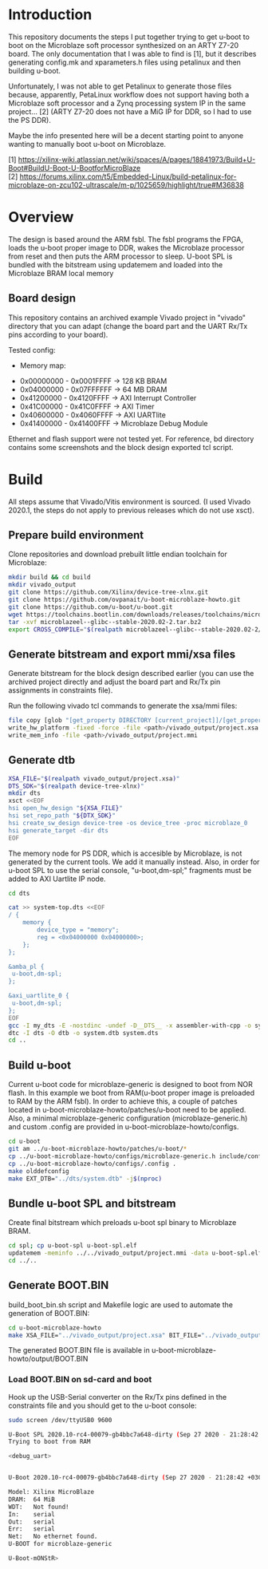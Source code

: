 # Introduction
This repository documents the steps I put together trying to get u-boot to boot on the Microblaze soft processor synthesized on an ARTY Z7-20 board. The only documentation that I was able to find is [1], but it describes generating config.mk and xparameters.h files using petalinux and then building u-boot.  

Unfortunately, I was not able to get Petalinux to generate those files because, apparently, PetaLinux workflow does not support having both a Microblaze soft processor and a Zynq processing system IP in the same project... [2] (ARTY Z7-20 does not have a MiG IP for DDR, so I had to use the PS DDR).  

Maybe the info presented here will be a decent starting point to anyone wanting to manually boot u-boot on Microblaze.

[1] https://xilinx-wiki.atlassian.net/wiki/spaces/A/pages/18841973/Build+U-Boot#BuildU-Boot-U-BootforMicroBlaze  
[2] https://forums.xilinx.com/t5/Embedded-Linux/build-petalinux-for-microblaze-on-zcu102-ultrascale/m-p/1025659/highlight/true#M36838

# Overview
The design is based around the ARM fsbl. The fsbl programs the FPGA, loads the u-boot proper image to DDR, wakes the Microblaze processor from reset and then puts the ARM processor to sleep. U-boot SPL is bundled with the bitstream using updatemem and loaded into the Microblaze BRAM local memory 

## Board design
This repository contains an archived example Vivado project in "vivado" directory that you can adapt (change the board part and the UART Rx/Tx pins according to your board).

Tested config:
- Memory map:
 *   0x00000000 - 0x0001FFFF -> 128 KB BRAM
 *   0x04000000 - 0x07FFFFFF -> 64  MB DRAM
 *   0x41200000 - 0x4120FFFF -> AXI Interrupt Controller
 *   0x41C00000 - 0x41C0FFFF -> AXI Timer
 *   0x40600000 - 0x4060FFFF -> AXI UARTlite
 *   0x41400000 - 0x41400FFF -> Microblaze Debug Module

Ethernet and flash support were not tested yet. For reference, bd directory contains some screenshots and the block design exported tcl script.

# Build

All steps assume that Vivado/Vitis environment is sourced. (I used Vivado 2020.1, the steps do not apply to previous releases which do not use xsct).

## Prepare build environment
Clone repositories and download prebuilt little endian toolchain for Microblaze:

```bash
mkdir build && cd build
mkdir vivado_output
git clone https://github.com/Xilinx/device-tree-xlnx.git
git clone https://github.com/ovpanait/u-boot-microblaze-howto.git
git clone https://github.com/u-boot/u-boot.git
wget https://toolchains.bootlin.com/downloads/releases/toolchains/microblazeel/tarballs/microblazeel--glibc--stable-2020.02-2.tar.bz2
tar -xvf microblazeel--glibc--stable-2020.02-2.tar.bz2
export CROSS_COMPILE="$(realpath microblazeel--glibc--stable-2020.02-2/bin)/microblazeel-linux-"
```

## Generate bitstream and export mmi/xsa files
Generate bitstream for the block design described earlier (you can use the archived project directly and adjust the board part and Rx/Tx pin assignments in constraints file).

Run the following vivado tcl commands to generate the xsa/mmi files:
```bash
file copy [glob "[get_property DIRECTORY [current_project]]/[get_property NAME [current_project]].runs/impl_1/*.bit"] <path>/vivado_output/project.bit
write_hw_platform -fixed -force -file <path>/vivado_output/project.xsa
write_mem_info -file <path>/vivado_output/project.mmi
```

## Generate dtb
```bash
XSA_FILE="$(realpath vivado_output/project.xsa)"
DTS_SDK="$(realpath device-tree-xlnx)"
mkdir dts
xsct <<EOF
hsi open_hw_design "${XSA_FILE}"
hsi set_repo_path "${DTX_SDK}"
hsi create_sw_design device-tree -os device_tree -proc microblaze_0
hsi generate_target -dir dts
EOF
```

The memory node for PS DDR, which is accesible by Microblaze, is not generated by the current tools. We add it manually instead. Also, in order for u-boot SPL to use the serial console, "u-boot,dm-spl;" fragments must be added to AXI Uartlite IP node.

```bash
cd dts

cat >> system-top.dts <<EOF
/ {
	memory {
		device_type = "memory";
		reg = <0x04000000 0x04000000>;
	};
};

&amba_pl {
 u-boot,dm-spl;
};

&axi_uartlite_0 {
 u-boot,dm-spl;
};
EOF
gcc -I my_dts -E -nostdinc -undef -D__DTS__ -x assembler-with-cpp -o system.dts system-top.dts
dtc -I dts -O dtb -o system.dtb system.dts
cd ..
```

## Build u-boot
Current u-boot code for microblaze-generic is designed to boot from NOR flash. In this example we boot from RAM(u-boot proper image is preloaded to RAM by the ARM fsbl). In order to achieve this, a couple of patches located in u-boot-microblaze-howto/patches/u-boot need to be applied. Also, a minimal microblaze-generic configuration (microblaze-generic.h) and custom .config are provided in u-boot-microblaze-howto/configs.

```bash
cd u-boot
git am ../u-boot-microblaze-howto/patches/u-boot/*
cp ../u-boot-microblaze-howto/configs/microblaze-generic.h include/configs/
cp ../u-boot-microblaze-howto/configs/.config .
make olddefconfig
make EXT_DTB="../dts/system.dtb" -j$(nproc)
```

## Bundle u-boot SPL and bitstream
Create final bitstream which preloads u-boot spl binary to Microblaze BRAM.

```bash
cd spl; cp u-boot-spl u-boot-spl.elf
updatemem -meminfo ../../vivado_output/project.mmi -data u-boot-spl.elf -bit ../../vivado_output/project.bit -proc design_1_i/microblaze_0  -out ../../vivado_output/final.bit -force
cd ../..
```

## Generate BOOT.BIN

build_boot_bin.sh script and Makefile logic are used to automate the generation of BOOT.BIN:

```bash
cd u-boot-microblaze-howto
make XSA_FILE="../vivado_output/project.xsa" BIT_FILE="../vivado_output/final.bit" UBOOT_FILE="../u-boot/u-boot.bin" UBOOT_LOADADDR="0x4000000"
```

The generated BOOT.BIN file is available in u-boot-microblaze-howto/output/BOOT.BIN

### Load BOOT.BIN on sd-card and boot
Hook up the USB-Serial converter on the Rx/Tx pins defined in the constraints file and you should get to the u-boot console:
```bash
sudo screen /dev/ttyUSB0 9600

U-Boot SPL 2020.10-rc4-00079-gb4bbc7a648-dirty (Sep 27 2020 - 21:28:42 +0300)
Trying to boot from RAM

<debug_uart>


U-Boot 2020.10-rc4-00079-gb4bbc7a648-dirty (Sep 27 2020 - 21:28:42 +0300)

Model: Xilinx MicroBlaze
DRAM:  64 MiB
WDT:   Not found!
In:    serial
Out:   serial
Err:   serial
Net:   No ethernet found.
U-BOOT for microblaze-generic

U-Boot-mONStR> 
```
